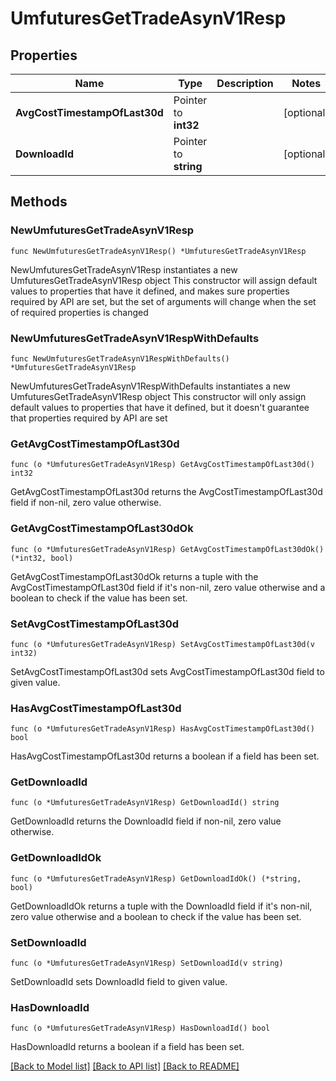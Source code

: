 # UmfuturesGetTradeAsynV1Resp

## Properties

Name | Type | Description | Notes
------------ | ------------- | ------------- | -------------
**AvgCostTimestampOfLast30d** | Pointer to **int32** |  | [optional] 
**DownloadId** | Pointer to **string** |  | [optional] 

## Methods

### NewUmfuturesGetTradeAsynV1Resp

`func NewUmfuturesGetTradeAsynV1Resp() *UmfuturesGetTradeAsynV1Resp`

NewUmfuturesGetTradeAsynV1Resp instantiates a new UmfuturesGetTradeAsynV1Resp object
This constructor will assign default values to properties that have it defined,
and makes sure properties required by API are set, but the set of arguments
will change when the set of required properties is changed

### NewUmfuturesGetTradeAsynV1RespWithDefaults

`func NewUmfuturesGetTradeAsynV1RespWithDefaults() *UmfuturesGetTradeAsynV1Resp`

NewUmfuturesGetTradeAsynV1RespWithDefaults instantiates a new UmfuturesGetTradeAsynV1Resp object
This constructor will only assign default values to properties that have it defined,
but it doesn't guarantee that properties required by API are set

### GetAvgCostTimestampOfLast30d

`func (o *UmfuturesGetTradeAsynV1Resp) GetAvgCostTimestampOfLast30d() int32`

GetAvgCostTimestampOfLast30d returns the AvgCostTimestampOfLast30d field if non-nil, zero value otherwise.

### GetAvgCostTimestampOfLast30dOk

`func (o *UmfuturesGetTradeAsynV1Resp) GetAvgCostTimestampOfLast30dOk() (*int32, bool)`

GetAvgCostTimestampOfLast30dOk returns a tuple with the AvgCostTimestampOfLast30d field if it's non-nil, zero value otherwise
and a boolean to check if the value has been set.

### SetAvgCostTimestampOfLast30d

`func (o *UmfuturesGetTradeAsynV1Resp) SetAvgCostTimestampOfLast30d(v int32)`

SetAvgCostTimestampOfLast30d sets AvgCostTimestampOfLast30d field to given value.

### HasAvgCostTimestampOfLast30d

`func (o *UmfuturesGetTradeAsynV1Resp) HasAvgCostTimestampOfLast30d() bool`

HasAvgCostTimestampOfLast30d returns a boolean if a field has been set.

### GetDownloadId

`func (o *UmfuturesGetTradeAsynV1Resp) GetDownloadId() string`

GetDownloadId returns the DownloadId field if non-nil, zero value otherwise.

### GetDownloadIdOk

`func (o *UmfuturesGetTradeAsynV1Resp) GetDownloadIdOk() (*string, bool)`

GetDownloadIdOk returns a tuple with the DownloadId field if it's non-nil, zero value otherwise
and a boolean to check if the value has been set.

### SetDownloadId

`func (o *UmfuturesGetTradeAsynV1Resp) SetDownloadId(v string)`

SetDownloadId sets DownloadId field to given value.

### HasDownloadId

`func (o *UmfuturesGetTradeAsynV1Resp) HasDownloadId() bool`

HasDownloadId returns a boolean if a field has been set.


[[Back to Model list]](../README.md#documentation-for-models) [[Back to API list]](../README.md#documentation-for-api-endpoints) [[Back to README]](../README.md)


